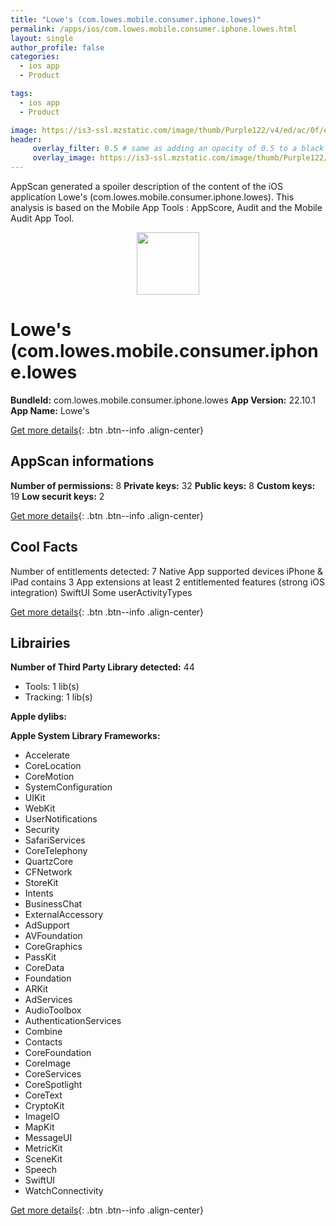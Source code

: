 ```yaml
---
title: "Lowe's (com.lowes.mobile.consumer.iphone.lowes)"
permalink: /apps/ios/com.lowes.mobile.consumer.iphone.lowes.html
layout: single
author_profile: false
categories: 
  - ios app 
  - Product 

tags: 
  - ios app 
  - Product 

image: https://is3-ssl.mzstatic.com/image/thumb/Purple122/v4/ed/ac/0f/edac0fff-d846-3a6a-e74e-25e0b6723e57/appicon-release-0-1x_U007emarketing-0-10-0-sRGB-85-220.png/512x512bb.jpg
header: 
     overlay_filter: 0.5 # same as adding an opacity of 0.5 to a black background
     overlay_image: https://is3-ssl.mzstatic.com/image/thumb/Purple122/v4/ed/ac/0f/edac0fff-d846-3a6a-e74e-25e0b6723e57/appicon-release-0-1x_U007emarketing-0-10-0-sRGB-85-220.png/512x512bb.jpg
---
```

AppScan generated a spoiler description of the content of the iOS application Lowe's (com.lowes.mobile.consumer.iphone.lowes). This analysis is based on the Mobile App Tools : AppScore, Audit and the Mobile Audit App Tool.

  
  
<div style="text-align: center;"><img src="https://is3-ssl.mzstatic.com/image/thumb/Purple122/v4/ed/ac/0f/edac0fff-d846-3a6a-e74e-25e0b6723e57/appicon-release-0-1x_U007emarketing-0-10-0-sRGB-85-220.png/512x512bb.jpg" width="100" height="100"></div>  
  
# Lowe's (com.lowes.mobile.consumer.iphone.lowes

**BundleId:** com.lowes.mobile.consumer.iphone.lowes
**App Version:** 22.10.1
**App Name:** Lowe's


[Get more details](/pricing.html){: .btn .btn--info .align-center}  
  
## AppScan informations 

**Number of permissions:** 8
**Private keys:** 32
**Public keys:** 8
**Custom keys:** 19
**Low securit keys:** 2
  
[Get more details](/pricing.html){: .btn .btn--info .align-center}

## Cool Facts

Number of entitlements detected: 7
Native App
supported devices iPhone & iPad
contains 3 App extensions
at least 2 entitlemented features (strong iOS integration)
SwiftUI
Some userActivityTypes
  
[Get more details](/pricing.html){: .btn .btn--info .align-center}

## Librairies 
**Number of Third Party Library detected:** 44
- Tools: 1 lib(s)
- Tracking: 1 lib(s)

**Apple dylibs:**


**Apple System Library Frameworks:**
- Accelerate
- CoreLocation
- CoreMotion
- SystemConfiguration
- UIKit
- WebKit
- UserNotifications
- Security
- SafariServices
- CoreTelephony
- QuartzCore
- CFNetwork
- StoreKit
- Intents
- BusinessChat
- ExternalAccessory
- AdSupport
- AVFoundation
- CoreGraphics
- PassKit
- CoreData
- Foundation
- ARKit
- AdServices
- AudioToolbox
- AuthenticationServices
- Combine
- Contacts
- CoreFoundation
- CoreImage
- CoreServices
- CoreSpotlight
- CoreText
- CryptoKit
- ImageIO
- MapKit
- MessageUI
- MetricKit
- SceneKit
- Speech
- SwiftUI
- WatchConnectivity


  
[Get more details](/pricing.html){: .btn .btn--info .align-center}

